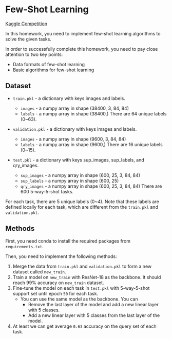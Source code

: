 # Few-Shot Learning

[Kaggle Competition](https://www.kaggle.com/competitions/data-science-2023-hw3-few-shot-learning/data)

In this homework, you need to implement few-shot learning algorithms to solve the given tasks.

In order to successfully complete this homework, you need to pay close attention to two key points:
- Data formats of few-shot learning
- Basic algorithms for few-shot learning

## Dataset

* `train.pkl` - a dictionary with keys images and labels.
    - `images` - a numpy array in shape (38400, 3, 84, 84)
    - `labels` - a numpy array in shape (38400,)
    There are 64 unique labels (0~63).
    
* `validation.pkl` - a dictionary with keys images and labels.
    - `images` - a numpy array in shape (9600, 3, 84, 84)
    - `labels` - a numpy array in shape (9600,)
    There are 16 unique labels (0~15).

* `test.pkl` - a dictionary with keys sup_images, sup_labels, and qry_images.
    - `sup_images` - a numpy array in shape (600, 25, 3, 84, 84)
    - `sup_labels`  - a numpy array in shape (600, 25)
    - `qry_images` - a numpy array in shape (600, 25, 3, 84, 84)
    There are 600 5-way-5-shot tasks.

For each task, there are 5 unique labels (0~4). Note that these labels are defined locally for each task, which are different from the `train.pkl` and `validation.pkl`.

## Methods

First, you need conda to install the required packages from `requirements.txt`.

Then, you need to implement the following methods:

1. Merge the data from `train.pkl` and `validation.pkl` to form a new dataset called `new_train`.
2. Train a model on `new_train` with ResNet-18 as the backbone. It should reach 99% accuracy on `new_train` dataset.
3. Fine-tune the model on each task in `test.pkl` with 5-way-5-shot support set until epoch `50` for each task.
    - You can use the same model as the backbone. You can
        - Remove the last layer of the model and add a new linear layer with 5 classes.
        - Add a new linear layer with 5 classes from the last layer of the model.
4. At least we can get average `0.63` accuracy on the query set of each task.
